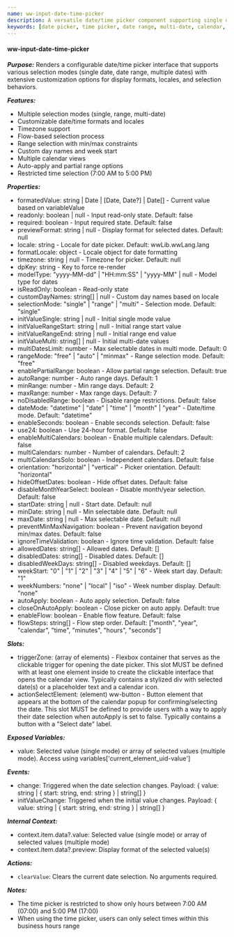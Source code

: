 ```yaml
---
name: ww-input-date-time-picker
description: A versatile date/time picker component supporting single date, date ranges, and multiple date selections with extensive configuration options.
keywords: [date picker, time picker, date range, multi-date, calendar, timezone, locale]
---
```


#### ww-input-date-time-picker

***Purpose:***
Renders a configurable date/time picker interface that supports various selection modes (single date, date range, multiple dates) with extensive customization options for display formats, locales, and selection behaviors.

***Features:***
- Multiple selection modes (single, range, multi-date)
- Customizable date/time formats and locales
- Timezone support
- Flow-based selection process
- Range selection with min/max constraints
- Custom day names and week start
- Multiple calendar views
- Auto-apply and partial range options
- Restricted time selection (7:00 AM to 5:00 PM)

***Properties:***
- formatedValue: string | Date | [Date, Date?] | Date[] - Current value based on variableValue
- readonly: boolean | null - Input read-only state. Default: false
- required: boolean - Input required state. Default: false
- previewFormat: string | null - Display format for selected dates. Default: null
- locale: string - Locale for date picker. Default: wwLib.wwLang.lang
- formatLocale: object - Locale object for date formatting
- timezone: string | null - Timezone for picker. Default: null
- dpKey: string - Key to force re-render
- modelType: "yyyy-MM-dd" | "HH:mm:SS" | "yyyy-MM" | null - Model type for dates
- isReadOnly: boolean - Read-only state
- customDayNames: string[] | null - Custom day names based on locale
- selectionMode: "single" | "range" | "multi" - Selection mode. Default: "single"
- initValueSingle: string | null - Initial single mode value
- initValueRangeStart: string | null - Initial range start value
- initValueRangeEnd: string | null - Initial range end value
- initValueMulti: string[] | null - Initial multi-date values
- multiDatesLimit: number - Max selectable dates in multi mode. Default: 0
- rangeMode: "free" | "auto" | "minmax" - Range selection mode. Default: "free"
- enablePartialRange: boolean - Allow partial range selection. Default: true
- autoRange: number - Auto range days. Default: 1
- minRange: number - Min range days. Default: 2
- maxRange: number - Max range days. Default: 7
- noDisabledRange: boolean - Disable range restrictions. Default: false
- dateMode: "datetime" | "date" | "time" | "month" | "year" - Date/time mode. Default: "datetime"
- enableSeconds: boolean - Enable seconds selection. Default: false
- use24: boolean - Use 24-hour format. Default: false
- enableMultiCalendars: boolean - Enable multiple calendars. Default: false
- multiCalendars: number - Number of calendars. Default: 2
- multiCalendarsSolo: boolean - Independent calendars. Default: false
- orientation: "horizontal" | "vertical" - Picker orientation. Default: "horizontal"
- hideOffsetDates: boolean - Hide offset dates. Default: false
- disableMonthYearSelect: boolean - Disable month/year selection. Default: false
- startDate: string | null - Start date. Default: null
- minDate: string | null - Min selectable date. Default: null
- maxDate: string | null - Max selectable date. Default: null
- preventMinMaxNavigation: boolean - Prevent navigation beyond min/max dates. Default: false
- ignoreTimeValidation: boolean - Ignore time validation. Default: false
- allowedDates: string[] - Allowed dates. Default: []
- disabledDates: string[] - Disabled dates. Default: []
- disabledWeekDays: string[] - Disabled weekdays. Default: []
- weekStart: "0" | "1" | "2" | "3" | "4" | "5" | "6" - Week start day. Default: "1"
- weekNumbers: "none" | "local" | "iso" - Week number display. Default: "none"
- autoApply: boolean - Auto apply selection. Default: false
- closeOnAutoApply: boolean - Close picker on auto apply. Default: true
- enableFlow: boolean - Enable flow feature. Default: false
- flowSteps: string[] - Flow step order. Default: ["month", "year", "calendar", "time", "minutes", "hours", "seconds"]

***Slots:***
- triggerZone: (array of elements) - Flexbox container that serves as the clickable trigger for opening the date picker. This slot MUST be defined with at least one element inside to create the clickable interface that opens the calendar view. Typically contains a stylized div with selected date(s) or a placeholder text and a calendar icon.
- actionSelectElement: (element) ww-button - Button element that appears at the bottom of the calendar popup for confirming/selecting the date. This slot MUST be defined to provide users with a way to apply their date selection when autoApply is set to false. Typically contains a button with a "Select date" label.

***Exposed Variables:***
- value: Selected value (single mode) or array of selected values (multiple mode). Access using variables['current_element_uid-value']

***Events:***
- change: Triggered when the date selection changes. Payload: { value: string | { start: string, end: string } | string[] }
- initValueChange: Triggered when the initial value changes. Payload: { value: string | { start: string, end: string } | string[] }

***Internal Context:***
- context.item.data?.value: Selected value (single mode) or array of selected values (multiple mode)
- context.item.data?.preview: Display format of the selected value(s)

***Actions:***
- `clearValue`: Clears the current date selection. No arguments required.

***Notes:***
- The time picker is restricted to show only hours between 7:00 AM (07:00) and 5:00 PM (17:00)
- When using the time picker, users can only select times within this business hours range
